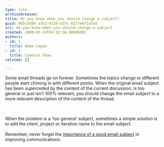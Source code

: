 ```yaml
---
type: rule
archivedreason: 
title: Do you know when you should change a subject?
guid: 065cdd94-afb2-4138-b27c-8277e871afad
uri: do-you-know-when-you-should-change-a-subject
created: 2009-03-24T04:53:58.0000000Z
authors:
- id: 1
  title: Adam Cogan
- id: 2
  title: Cameron Shaw
related: []

---
```



Some email threads go on forever. Sometimes the topics change or different people start chiming in with different points. When the original email subject has been superceded by the content of the current discussion, is too general or just isn't 100% relevant, you should change the email subject to a more relevant description of the content of the thread.<br>

<br><excerpt class='endintro'></excerpt><br>
When the problem is a 'too general' subject, sometimes a simple solution
is to add the client, project or iteration name to the email subject.<br>
<br>
Remember, never forget the <span><a title="Realize the Importance of a Good Email Subject" href="/Communication/RulesToBetterEmail/Pages/ImportanceOfAGoodSubject.aspx">importance of a good email subject</a></span> in improving communications.




